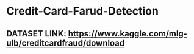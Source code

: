 # Credit-Card-Farud-Detection
## DATASET LINK: https://www.kaggle.com/mlg-ulb/creditcardfraud/download
